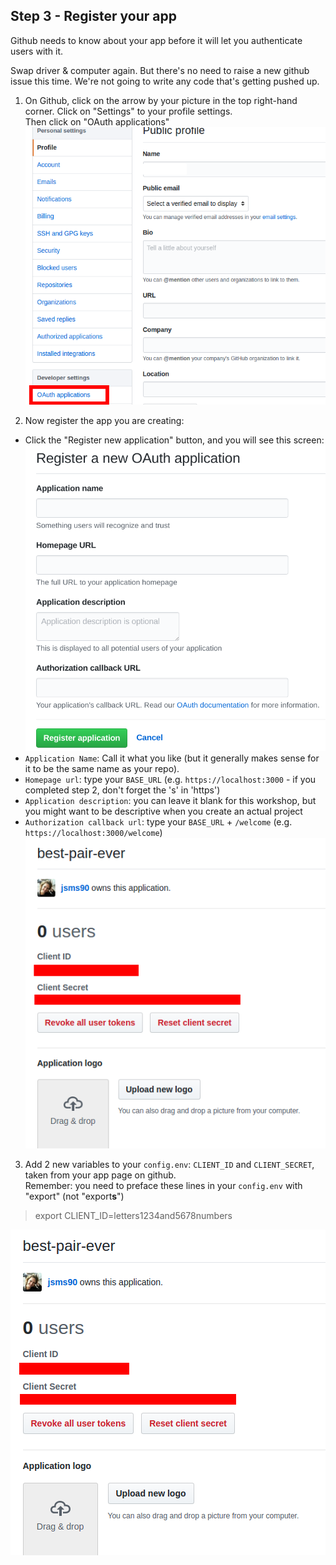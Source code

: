 ## Step 3 - Register your app

Github needs to know about your app before it will let you authenticate users with it.

Swap driver & computer again. But there's no need to raise a new github issue this time. We're not going to write any code that's getting pushed up.

1. On Github, click on the arrow by your picture in the top right-hand corner. Click on "Settings" to your profile settings.  
Then click on "OAuth applications"  
![github settings](./images/github-settings.png)

2. Now register the app you are creating:  
  + Click the "Register new application" button, and you will see this screen:
  ![register application page](./images/register-app.png)
  + `Application Name`: Call it what you like (but it generally makes sense for it to be the same name as your repo).  
  + `Homepage url`: type your `BASE_URL` (e.g. `https://localhost:3000` - if you completed step 2, don't forget the 's' in 'https')  
  + `Application description`: you can leave it blank for this workshop, but you might want to be descriptive when you create an actual project
  + `Authorization callback url`: type your `BASE_URL` + `/welcome` (e.g. `https://localhost:3000/welcome`)  
  ![register a new OAuth application on github](./images/best-pair-ever.png)

3. Add 2 new variables to your `config.env`: `CLIENT_ID` and `CLIENT_SECRET`, taken from your app page on github.  
Remember: you need to preface these lines in your `config.env` with "export" (not "export**s**")  
> export CLIENT_ID=letters1234and5678numbers  

![getting your client ID and secret from github](./images/client-id-and-secret.png)
